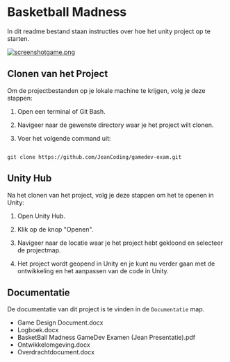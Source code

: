 # Basketball Madness

In dit readme bestand staan instructies over hoe het unity project op te starten.

[![screenshotgame.png](https://i.postimg.cc/Y2LLH1WH/screenshotgame.png)](https://postimg.cc/XX3YKBLH)

## Clonen van het Project

Om de projectbestanden op je lokale machine te krijgen, volg je deze stappen:

1. Open een terminal of Git Bash.

2. Navigeer naar de gewenste directory waar je het project wilt clonen.

3. Voer het volgende command uit:

```

git clone https://github.com/JeanCoding/gamedev-exam.git

```

## Unity Hub

Na het clonen van het project, volg je deze stappen om het te openen in Unity:

1. Open Unity Hub.

2. Klik op de knop "Openen".

3. Navigeer naar de locatie waar je het project hebt gekloond en selecteer de projectmap.

4. Het project wordt geopend in Unity en je kunt nu verder gaan met de ontwikkeling en het aanpassen van de code in Unity.

## Documentatie

De documentatie van dit project is te vinden in de `Documentatie` map.

- Game Design Document.docx
- Logboek.docx
- BasketBall Madness GameDev Examen (Jean Presentatie).pdf
- Ontwikkelomgeving.docx
- Overdrachtdocument.docx
